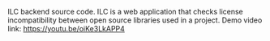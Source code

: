 ILC backend source code.
ILC is a web application that checks license incompatibility between open source libraries used in a project.
Demo video link:
https://youtu.be/oiKe3LkAPP4
